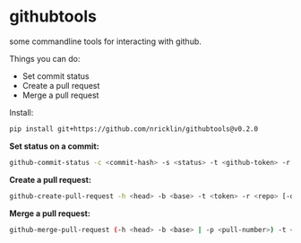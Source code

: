 # githubtools
some commandline tools for interacting with github.

Things you can do:
- Set commit status
- Create a pull request
- Merge a pull request

Install:
```bash
pip install git+https://github.com/nricklin/githubtools@v0.2.0
```

**Set status on a commit:**
```bash
github-commit-status -c <commit-hash> -s <status> -t <github-token> -r <github_repo> --url <URL> --context <context> -d "<description>"
```

**Create a pull request:**
```bash
github-create-pull-request -h <head> -b <base> -t <token> -r <repo> [-d "<description>" --title <title>]
```

**Merge a pull request:**
```bash
github-merge-pull-request (-h <head> -b <base> | -p <pull-number>) -t <token> -r <repo>
```
